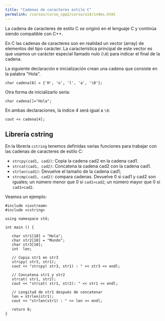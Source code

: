 ```yaml
---
title: "Cadenas de caracteres estilo C"
permalink: /cursos/curso_cpp2/curso/u14/index.html
---
```


La cadena de caracteres de estilo C se originó en el lenguaje C y continúa siendo compatible con C++.

En C las cadenas de caracteres son en realidad un vector (array) de elementos del tipo carácter. La característica principal de este vector es que usamos un carácter especial llamado nulo (`\0`) para indicar el final de la cadena.

La siguiente declaración e inicialización crean una cadena que consiste en la palabra "Hola".

    char cadena[6] = {'H', 'o', 'l', 'a', '\0'};

Otra forma de inicializarlo sería:

    char cadena[]="Hola";

En ambas declaraciones, la índice 4 será igual a `\0`:

    cout << cadena[4];

## Librería cstring

En la librería `cstring` tenemos definidas varias funciones para trabajar con las cadenas de caracteres de estilo C:

* `strcpy(cad1, cad2)`: Copia la cadena cad2 en la cadena cad1.
* `strcat(cad1, cad2)`: Concatena la cadena cad2 con la cadena cad1.
* `strlen(cad1)`: Devuelve el tamaño de la cadena cad1;
* `strcmp(cad1, cad2)`: compara cadenas. Devuelve 0 si cad1 y cad2 son iguales; un número menor que 0 si `cad1<cad2`; un número mayor que 0 si `cad1>cad2`.

Veamos un ejemplo:

    #include <iostream>
    #include <cstring>

    using namespace std;

    int main () {

       char str1[10] = "Hola";
       char str2[10] = "Mundo";
       char str3[10];
       int  len;

       // Copia str1 en str3
       strcpy( str3, str1);
       cout << "strcpy( str3, str1) : " << str3 << endl;

       // Concatena str1 y str2
       strcat( str1, str2);
       cout << "strcat( str1, str2): " << str1 << endl;

       // Longitud de str1 después de concatenar
       len = strlen(str1);
       cout << "strlen(str1) : " << len << endl;

       return 0;
    }
